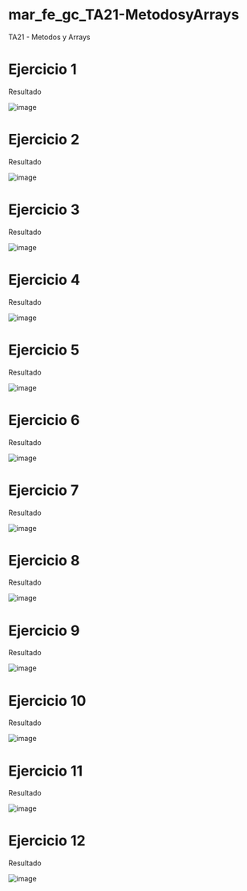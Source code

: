 # mar_fe_gc_TA21-MetodosyArrays
TA21 - Metodos y Arrays

# Ejercicio 1
Resultado

![image](https://github.com/GCMrybakin/mar_fe_gc_TA21-MetodosyArrays/assets/135844963/4bf92026-6f10-4959-8c4d-e4a81e79ffe3)

# Ejercicio 2
Resultado

![image](https://github.com/GCMrybakin/mar_fe_gc_TA21-MetodosyArrays/assets/135844963/e4c4862a-d394-493c-8505-f01398953bb1)

# Ejercicio 3
Resultado

![image](https://github.com/GCMrybakin/mar_fe_gc_TA21-MetodosyArrays/assets/135844963/b1a3cdb0-83e8-43fa-b32e-7d39688e1ff2)

# Ejercicio 4
Resultado

![image](https://github.com/GCMrybakin/mar_fe_gc_TA21-MetodosyArrays/assets/135844963/d39a0c89-f50e-48cd-8156-f3a64c7d21b9)

# Ejercicio 5
Resultado

![image](https://github.com/GCMrybakin/mar_fe_gc_TA21-MetodosyArrays/assets/135844963/09e9a727-d208-421f-8817-db8e37f6cedd)

# Ejercicio 6
Resultado

![image](https://github.com/GCMrybakin/mar_fe_gc_TA21-MetodosyArrays/assets/135844963/692f6039-920b-40e7-b363-1f6bfead829d)

# Ejercicio 7
Resultado

![image](https://github.com/GCMrybakin/mar_fe_gc_TA21-MetodosyArrays/assets/135844963/5f908f8b-f91f-4b50-8862-ae8d4cfaa8b5)

# Ejercicio 8
Resultado

![image](https://github.com/GCMrybakin/mar_fe_gc_TA21-MetodosyArrays/assets/135844963/1678d000-ce83-49a7-a602-46167d440db0)

# Ejercicio 9
Resultado

![image](https://github.com/GCMrybakin/mar_fe_gc_TA21-MetodosyArrays/assets/135844963/a9367d81-7eed-4c73-945d-80bd4dcf542d)

# Ejercicio 10
Resultado

![image](https://github.com/GCMrybakin/mar_fe_gc_TA21-MetodosyArrays/assets/135844963/ead32eb4-6981-42eb-9946-9c3f3008e9ec)

# Ejercicio 11
Resultado

![image](https://github.com/GCMrybakin/mar_fe_gc_TA21-MetodosyArrays/assets/135844963/ecf14c66-6496-4746-91f3-39dac7fc2894)

# Ejercicio 12
Resultado

![image](https://github.com/GCMrybakin/mar_fe_gc_TA21-MetodosyArrays/assets/135844963/aab9972c-1e39-4b50-88fc-65ade7a8683a)
